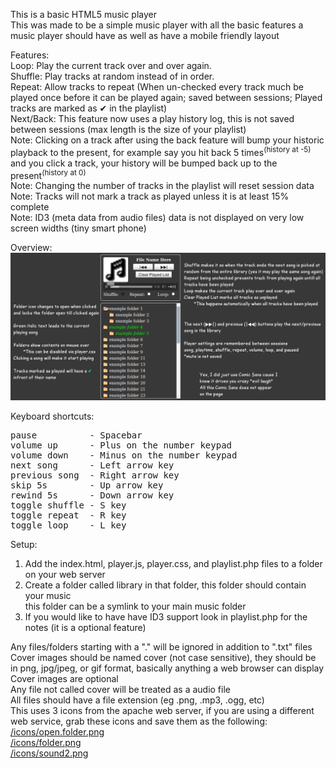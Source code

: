 This is a basic HTML5 music player<br/>
This was made to be a simple music player with all the basic features a music player should have as well as have a mobile friendly layout<br/>

Features:<br/>
Loop: Play the current track over and over again.<br/>
Shuffle: Play tracks at random instead of in order.<br/>
Repeat: Allow tracks to repeat (When un-checked every track much be played once before it can be played again; saved between sessions; Played tracks are marked as &#x2714; in the playlist)<br/>
Next/Back: This feature now uses a play history log, this is not saved between sessions (max length is the size of your playlist)<br/>
Note: Clicking on a track after using the back feature will bump your historic playback to the present, for example say you hit back 5 times<sup>(history at -5)</sup> and you click a track, your history will be bumped back up to the present<sup>(history at 0)</sup><br/>
Note: Changing the number of tracks in the playlist will reset session data<br/>
Note: Tracks will not mark a track as played unless it is at least 15% complete<br/>
Note: ID3 (meta data from audio files) data is not displayed on very low screen widths (tiny smart phone)

Overview:<br/>
<img src="https://raw.githubusercontent.com/GM-Script-Writer-62850/HTML5-Music-Player/master/overview.png"/>

Keyboard shortcuts:<br/>
<pre>
pause          - Spacebar
volume up      - Plus on the number keypad
volume down    - Minus on the number keypad
next song      - Left arrow key
previous song  - Right arrow key
skip 5s        - Up arrow key
rewind 5s      - Down arrow key
toggle shuffle - S key
toggle repeat  - R key
toggle loop    - L key</pre>

Setup:<br/>
1. Add the index.html, player.js, player.css, and playlist.php files to a folder on your web server<br/>
2. Create a folder called library in that folder, this folder should contain your music<br/>
this folder can be a symlink to your main music folder<br/>
3. If you would like to have have ID3 support look in playlist.php for the notes (it is a optional feature)

Any files/folders starting with a "." will be ignored in addition to ".txt" files<br/>
Cover images should be named cover (not case sensitive), they should be in png, jpg/jpeg, or gif format, basically anything a web browser can display<br/>
Cover images are optional<br/>
Any file not called cover will be treated as a audio file<br/>
All files should have a file extension (eg .png, .mp3, .ogg, etc)<br/>
This uses 3 icons from the apache web server, if you are using a different web service, grab these icons and save them as the following:<br/>
<a href="http://www.apache.org/icons/open.folder.png" target="_blank">/icons/open.folder.png</a><br/>
<a href="http://www.apache.org/icons/folder.png" target="_blank">/icons/folder.png</a><br/>
<a href="http://www.apache.org/icons/sound2.png" target="_blank">/icons/sound2.png</a><br/>
